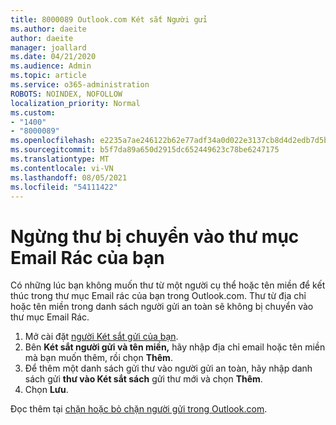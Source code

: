```yaml
---
title: 8000089 Outlook.com Két sắt Người gửi
ms.author: daeite
author: daeite
manager: joallard
ms.date: 04/21/2020
ms.audience: Admin
ms.topic: article
ms.service: o365-administration
ROBOTS: NOINDEX, NOFOLLOW
localization_priority: Normal
ms.custom:
- "1400"
- "8000089"
ms.openlocfilehash: e2235a7ae246122b62e77adf34a0d022e3137cb8d4d2edb7d5b5db4d78bc42e9
ms.sourcegitcommit: b5f7da89a650d2915dc652449623c78be6247175
ms.translationtype: MT
ms.contentlocale: vi-VN
ms.lasthandoff: 08/05/2021
ms.locfileid: "54111422"
---
```

# <a name="stop-messages-from-going-into-your-junk-email-folder"></a>Ngừng thư bị chuyển vào thư mục Email Rác của bạn

Có những lúc bạn không muốn thư từ một người cụ thể hoặc tên miền để kết thúc trong thư mục Email rác của bạn trong Outlook.com. Thư từ địa chỉ hoặc tên miền trong danh sách người gửi an toàn sẽ không bị chuyển vào thư mục Email Rác.

1. Mở cài đặt [người Két sắt gửi của bạn](https://go.microsoft.com/fwlink/?linkid=2035804).
2. Bên **Két sắt người gửi và tên miền,** hãy nhập địa chỉ email hoặc tên miền mà bạn muốn thêm, rồi chọn **Thêm**.
3. Để thêm một danh sách gửi thư vào người gửi an toàn, hãy nhập danh sách gửi **thư vào Két sắt sách** gửi thư mới và chọn **Thêm**.
4. Chọn **Lưu**.

Đọc thêm tại [chặn hoặc bỏ chặn người gửi trong Outlook.com](https://support.office.com/article/afba1c94-77bb-4f50-8b85-057cf52f4d5e?wt.mc_id=Office_Outlook_com_Alchemy).